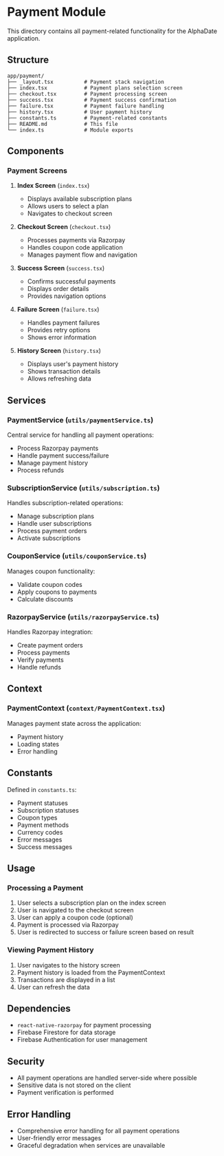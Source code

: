 # Payment Module

This directory contains all payment-related functionality for the AlphaDate application.

## Structure

```
app/payment/
├── _layout.tsx          # Payment stack navigation
├── index.tsx            # Payment plans selection screen
├── checkout.tsx         # Payment processing screen
├── success.tsx          # Payment success confirmation
├── failure.tsx          # Payment failure handling
├── history.tsx          # User payment history
├── constants.ts         # Payment-related constants
├── README.md            # This file
└── index.ts             # Module exports
```

## Components

### Payment Screens

1. **Index Screen** (`index.tsx`)
   - Displays available subscription plans
   - Allows users to select a plan
   - Navigates to checkout screen

2. **Checkout Screen** (`checkout.tsx`)
   - Processes payments via Razorpay
   - Handles coupon code application
   - Manages payment flow and navigation

3. **Success Screen** (`success.tsx`)
   - Confirms successful payments
   - Displays order details
   - Provides navigation options

4. **Failure Screen** (`failure.tsx`)
   - Handles payment failures
   - Provides retry options
   - Shows error information

5. **History Screen** (`history.tsx`)
   - Displays user's payment history
   - Shows transaction details
   - Allows refreshing data

## Services

### PaymentService (`utils/paymentService.ts`)
Central service for handling all payment operations:
- Process Razorpay payments
- Handle payment success/failure
- Manage payment history
- Process refunds

### SubscriptionService (`utils/subscription.ts`)
Handles subscription-related operations:
- Manage subscription plans
- Handle user subscriptions
- Process payment orders
- Activate subscriptions

### CouponService (`utils/couponService.ts`)
Manages coupon functionality:
- Validate coupon codes
- Apply coupons to payments
- Calculate discounts

### RazorpayService (`utils/razorpayService.ts`)
Handles Razorpay integration:
- Create payment orders
- Process payments
- Verify payments
- Handle refunds

## Context

### PaymentContext (`context/PaymentContext.tsx`)
Manages payment state across the application:
- Payment history
- Loading states
- Error handling

## Constants

Defined in `constants.ts`:
- Payment statuses
- Subscription statuses
- Coupon types
- Payment methods
- Currency codes
- Error messages
- Success messages

## Usage

### Processing a Payment

1. User selects a subscription plan on the index screen
2. User is navigated to the checkout screen
3. User can apply a coupon code (optional)
4. Payment is processed via Razorpay
5. User is redirected to success or failure screen based on result

### Viewing Payment History

1. User navigates to the history screen
2. Payment history is loaded from the PaymentContext
3. Transactions are displayed in a list
4. User can refresh the data

## Dependencies

- `react-native-razorpay` for payment processing
- Firebase Firestore for data storage
- Firebase Authentication for user management

## Security

- All payment operations are handled server-side where possible
- Sensitive data is not stored on the client
- Payment verification is performed

## Error Handling

- Comprehensive error handling for all payment operations
- User-friendly error messages
- Graceful degradation when services are unavailable
